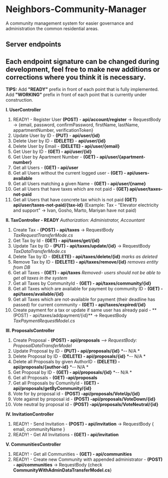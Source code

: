 # Neighbors-Community-Manager
A community management system for easier governance and administration the common residential areas.

Server endpoints
----------------

**Each endpoint signature can be changed during development, feel free to make new additions or corrections where you think it is necessary.**
------------------------------------------------------------------------

**TIPS:** 
Add **"READY"** prefix in front of each point that is fully implemented.
Add **"WORKING"** prefix in front of each point that is currently under construction.


**I. UserController** 

 1. READY! - Register User **(POST)** - **api/account/register** -> RequestBody -> {email, password, confirmPassword, firstName, lastName, appartmentNumber, verificationToken}
 2. Update User by ID - **(PUT)** - **api/user/{id}**
 3. Delete User by ID - **(DELETE)** - **api/user/{id}**
 4. Delete User by Email - **(DELETE) - api/user/{email}**
 5. Get User by ID - **(GET) - api/user/{id}**
 6. Get User by Apartment Number - **(GET) - api/user/{apartment-number}**
 6. Get all Users - **(GET) - api/user**
 7. Get all Users without the current logged user - **(GET) - api/users-available**
 8. Get all Users matching a given Name - **(GET) - api/user/{name}**
 9. Get all Users that have taxes which are not paid - **(GET) api/user/taxes-not-paid**
 10. Get all Users that have concrete tax which is not paid **(GET) api/user/taxes-not-paid/{tax-id}**
(Example: Tax - "Elevator electricity and support" -> Ivan, Gosho, Marto, Mariyan have not paid)

**II. TaxController - READY**
*Authorization: Administrator, Accountant*

 1. Create Tax - **(POST) - api/taxes** -> RequestBody *TaxRequestTransferMode.cs*
 2. Get Tax by Id - **(GET) - api/taxes/get/{id}** 
 3. Update Tax by ID - **(PUT) - api/taxes/update/{id}** -> RequestBody *TaxDataTransferMode.cs*
 4. Delete Tax by ID - **(DELETE) - api/taxes/delete/{id}** *marks as deleted*
 5. Remove Tax by ID - **(DELETE) - api/taxes/remove/{id}** *removes entity from DB*
 6. Get all Taxes - **(GET) - api/taxes** *Removed- users should not be able to get all taxes in the system*
 7. Get all Taxes by CommunityId - **(GET) - api/taxes/community/{id}**
 8. Get all Taxes which are available for payment by community ID - **(GET) - api/taxes/available/{id}**
 9. Get all Taxes which are not-available for payment (their deadline has passed) for current community - **(GET) - api/taxes/expired/{id}**
 10. Create payment for a tax or update if same user has already paid - ** (POST) - api/taxes/addpayment/{id}**
 	-> RequestBody *TaxPaymentRequestModel.cs*

**III. ProposalsController**

 1. Create Proposal - **(POST) - api/proposals** *--> RequestBody: ProposalDataTransferModel*
 2. Update Proposal by ID - **(PUT) - api/proposals/{id}** *-- N/A *
 3. Delete Proposal by ID - **(DELETE) - api/proposals/{id}** *-- N/A *
 4. Delete all Proposals by given AuthorID - **(DELETE) - api/proposals/{author-id}** *-- N/A *
 5. Get Proposal by ID - **(GET) - api/proposals/{id}** *-- N/A *
 6. Get all Proposals - **(GET) -api/proposals**
 7. Get all Proposals by ComunityId - **(GET) -api/proposals/getByCommunity/{id}**
 8. Vote for by proposal id - **(POST) -api/proposals/VoteUp/{id}**
 9. Vote against by proposal id - **(POST) -api/proposals/VoteDown/{id}**
 10. Vote neutral by proposal id - **(POST) -api/proposals/VoteNeutral/{id}**
 

**IV. InvitationController**
 1. READY! - Send Invitation - **(POST) - api/invitation** -> RequestBody { email, communityName }
 2. READY! - Get All Invitations - **(GET) - api/invitation**

**V. CommunitiesController**
 1. READY! - Get all Communities - **(GET) - api/communities** 
 2. READY! - Create new Community with appended administrator - **(POST) - api/communities** -> RequestBody {check **CommunityWithAdminDataTransferModel.cs**}
